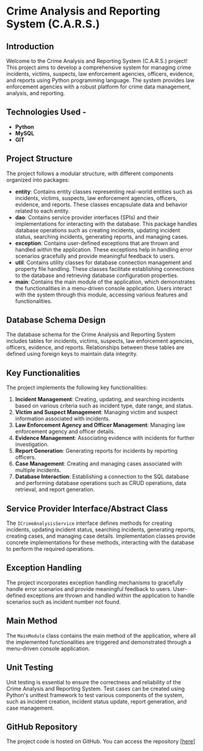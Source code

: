 # Crime Analysis and Reporting System (C.A.R.S.)

## Introduction
Welcome to the Crime Analysis and Reporting System (C.A.R.S.) project! This project aims to develop a comprehensive system for managing crime incidents, victims, suspects, law enforcement agencies, officers, evidence, and reports using Python programming language. The system provides law enforcement agencies with a robust platform for crime data management, analysis, and reporting.

## Technologies Used - 
- **Python**
- **MySQL**
- **GIT**

## Project Structure
The project follows a modular structure, with different components organized into packages:

- **entity**: Contains entity classes representing real-world entities such as incidents, victims, suspects, law enforcement agencies, officers, evidence, and reports. These classes encapsulate data and behavior related to each entity.
- **dao**: Contains service provider interfaces (SPIs) and their implementations for interacting with the database. This package handles database operations such as creating incidents, updating incident status, searching incidents, generating reports, and managing cases.
- **exception**: Contains user-defined exceptions that are thrown and handled within the application. These exceptions help in handling error scenarios gracefully and provide meaningful feedback to users.
- **util**: Contains utility classes for database connection management and property file handling. These classes facilitate establishing connections to the database and retrieving database configuration properties.
- **main**: Contains the main module of the application, which demonstrates the functionalities in a menu-driven console application. Users interact with the system through this module, accessing various features and functionalities.

## Database Schema Design
The database schema for the Crime Analysis and Reporting System includes tables for incidents, victims, suspects, law enforcement agencies, officers, evidence, and reports. Relationships between these tables are defined using foreign keys to maintain data integrity.

## Key Functionalities
The project implements the following key functionalities:

1. **Incident Management**: Creating, updating, and searching incidents based on various criteria such as incident type, date range, and status.
2. **Victim and Suspect Management**: Managing victim and suspect information associated with incidents.
3. **Law Enforcement Agency and Officer Management**: Managing law enforcement agency and officer details.
4. **Evidence Management**: Associating evidence with incidents for further investigation.
5. **Report Generation**: Generating reports for incidents by reporting officers.
6. **Case Management**: Creating and managing cases associated with multiple incidents.
7. **Database Interaction**: Establishing a connection to the SQL database and performing database operations such as CRUD operations, data retrieval, and report generation.

## Service Provider Interface/Abstract Class
The `ICrimeAnalysisService` interface defines methods for creating incidents, updating incident status, searching incidents, generating reports, creating cases, and managing case details. Implementation classes provide concrete implementations for these methods, interacting with the database to perform the required operations.

## Exception Handling
The project incorporates exception handling mechanisms to gracefully handle error scenarios and provide meaningful feedback to users. User-defined exceptions are thrown and handled within the application to handle scenarios such as incident number not found.

## Main Method
The `MainModule` class contains the main method of the application, where all the implemented functionalities are triggered and demonstrated through a menu-driven console application.

## Unit Testing
Unit testing is essential to ensure the correctness and reliability of the Crime Analysis and Reporting System. Test cases can be created using Python's unittest framework to test various components of the system, such as incident creation, incident status update, report generation, and case management.

## GitHub Repository
The project code is hosted on GitHub. You can access the repository [[here](https://github.com/rushikeshbhosale/RushikeshBhosale_CrimeAnalysisReportingSystem.git)]
